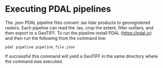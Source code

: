 # Executing PDAL pipelines

The .json PDAL pipeline files convert .las lidar products to georegistered rasters. Each pipeline can read the .las, crop the extent, filter outliers, and then export to a GeoTIFF. To run the pipeline install PDAL (https://pdal.io) and then run the following from the command line:

`pdal pipeline pipeline_file.json`

If successful this command will yield a GeoTIFF in the same directory where the command was executed.
